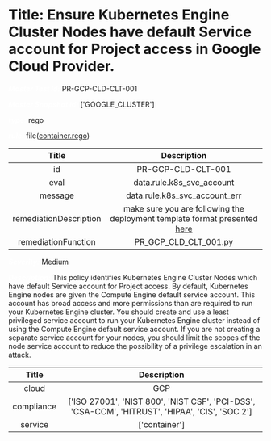



# Title: Ensure Kubernetes Engine Cluster Nodes have default Service account for Project access in Google Cloud Provider.


***<font color="white">Master Test Id:</font>*** PR-GCP-CLD-CLT-001

***<font color="white">Master Snapshot Id:</font>*** ['GOOGLE_CLUSTER']

***<font color="white">type:</font>*** rego

***<font color="white">rule:</font>*** file([container.rego])  
  
  
  
  

|Title|Description|
| :---: | :---: |
|id|PR-GCP-CLD-CLT-001|
|eval|data.rule.k8s_svc_account|
|message|data.rule.k8s_svc_account_err|
|remediationDescription|make sure you are following the deployment template format presented <a href='https://cloud.google.com/kubernetes-engine/docs/reference/rest/v1/projects.locations.clusters' target='_blank'>here</a>|
|remediationFunction|PR_GCP_CLD_CLT_001.py|


***<font color="white">Severity:</font>*** Medium

***<font color="white">Description:</font>*** This policy identifies Kubernetes Engine Cluster Nodes which have default Service account for Project access. By default, Kubernetes Engine nodes are given the Compute Engine default service account. This account has broad access and more permissions than are required to run your Kubernetes Engine cluster. You should create and use a least privileged service account to run your Kubernetes Engine cluster instead of using the Compute Engine default service account. If you are not creating a separate service account for your nodes, you should limit the scopes of the node service account to reduce the possibility of a privilege escalation in an attack.  
  
  

|Title|Description|
| :---: | :---: |
|cloud|GCP|
|compliance|['ISO 27001', 'NIST 800', 'NIST CSF', 'PCI-DSS', 'CSA-CCM', 'HITRUST', 'HIPAA', 'CIS', 'SOC 2']|
|service|['container']|



[container.rego]: https://github.com/prancer-io/prancer-compliance-test/tree/master/google/cloud/container.rego
